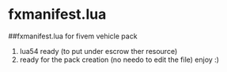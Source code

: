 # fxmanifest.lua
##fxmanifest.lua for fivem vehicle pack
1. lua54 ready (to put under escrow ther resource)
2. ready for the pack creation (no needo to edit the file)
enjoy :)
